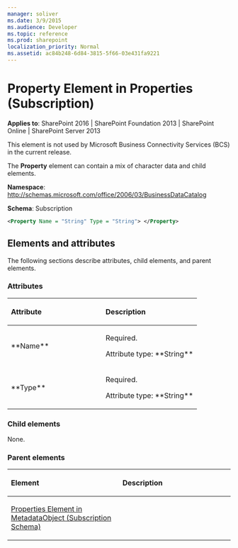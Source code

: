 ```yaml
---
manager: soliver
ms.date: 3/9/2015
ms.audience: Developer
ms.topic: reference
ms.prod: sharepoint
localization_priority: Normal
ms.assetid: ac84b248-6d84-3815-5f66-03e431fa9221
---
```


# Property Element in Properties (Subscription)

**Applies to**: SharePoint 2016 | SharePoint Foundation 2013 | SharePoint Online | SharePoint Server 2013

This element is not used by Microsoft Business Connectivity Services (BCS) in the current release.

The **Property** element can contain a mix of character data and child elements.

**Namespace**: http://schemas.microsoft.com/office/2006/03/BusinessDataCatalog

**Schema**: Subscription

```XML
<Property Name = "String" Type = "String"> </Property>
```

## Elements and attributes

The following sections describe attributes, child elements, and parent elements.

### Attributes

<table>
<colgroup>
<col width="50%" />
<col width="50%" />
</colgroup>
<thead>
<tr class="header">
<th align="left"><p>Attribute</p></th>
<th align="left"><p>Description</p></th>
</tr>
</thead>
<tbody>
<tr class="odd">
<td align="left"><p>**Name**</p></td>
<td align="left"><p>Required.</p>
<p>Attribute type: **String**</p></td>
</tr>
<tr class="even">
<td align="left"><p>**Type**</p></td>
<td align="left"><p>Required.</p>
<p>Attribute type: **String**</p></td>
</tr>
</tbody>
</table>

### Child elements

None.

### Parent elements

<table>
<colgroup>
<col width="50%" />
<col width="50%" />
</colgroup>
<thead>
<tr class="header">
<th align="left"><p>Element</p></th>
<th align="left"><p>Description</p></th>
</tr>
</thead>
<tbody>
<tr class="odd">
<td align="left"><p><span sdata="link"><a href="properties-element-in-metadataobject-subscription-schema.md">Properties Element in MetadataObject (Subscription Schema)</a></span></p></td>
<td align="left"></td>
</tr>
</tbody>
</table>








